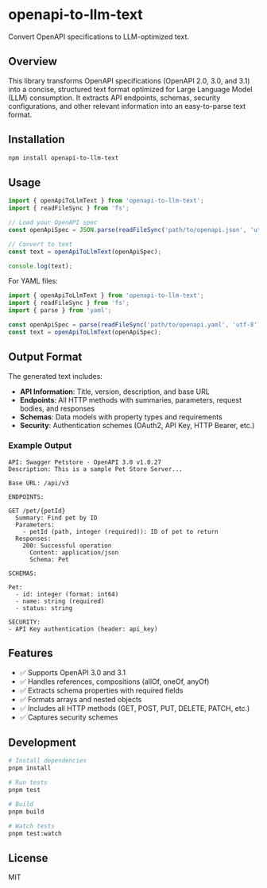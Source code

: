 # openapi-to-llm-text

Convert OpenAPI specifications to LLM-optimized text.

## Overview

This library transforms OpenAPI specifications (OpenAPI 2.0, 3.0, and 3.1) into a concise, structured text format optimized for Large Language Model (LLM) consumption. It extracts API endpoints, schemas, security configurations, and other relevant information into an easy-to-parse text format.

## Installation

```bash
npm install openapi-to-llm-text
```

## Usage

```typescript
import { openApiToLlmText } from 'openapi-to-llm-text';
import { readFileSync } from 'fs';

// Load your OpenAPI spec
const openApiSpec = JSON.parse(readFileSync('path/to/openapi.json', 'utf-8'));

// Convert to text
const text = openApiToLlmText(openApiSpec);

console.log(text);
```

For YAML files:

```typescript
import { openApiToLlmText } from 'openapi-to-llm-text';
import { readFileSync } from 'fs';
import { parse } from 'yaml';

const openApiSpec = parse(readFileSync('path/to/openapi.yaml', 'utf-8'));
const text = openApiToLlmText(openApiSpec);
```

## Output Format

The generated text includes:

- **API Information**: Title, version, description, and base URL
- **Endpoints**: All HTTP methods with summaries, parameters, request bodies, and responses
- **Schemas**: Data models with property types and requirements
- **Security**: Authentication schemes (OAuth2, API Key, HTTP Bearer, etc.)

### Example Output

```
API: Swagger Petstore - OpenAPI 3.0 v1.0.27
Description: This is a sample Pet Store Server...

Base URL: /api/v3

ENDPOINTS:

GET /pet/{petId}
  Summary: Find pet by ID
  Parameters:
    - petId (path, integer (required)): ID of pet to return
  Responses:
    200: Successful operation
      Content: application/json
      Schema: Pet

SCHEMAS:

Pet:
  - id: integer (format: int64)
  - name: string (required)
  - status: string

SECURITY:
- API Key authentication (header: api_key)
```

## Features

- ✅ Supports OpenAPI 3.0 and 3.1
- ✅ Handles references, compositions (allOf, oneOf, anyOf)
- ✅ Extracts schema properties with required fields
- ✅ Formats arrays and nested objects
- ✅ Includes all HTTP methods (GET, POST, PUT, DELETE, PATCH, etc.)
- ✅ Captures security schemes

## Development

```bash
# Install dependencies
pnpm install

# Run tests
pnpm test

# Build
pnpm build

# Watch tests
pnpm test:watch
```

## License

MIT
